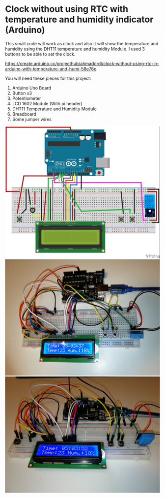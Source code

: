 # Clock without using RTC with temperature and humidity indicator (Arduino)

This small code will work as clock and also it will show the temperature and humidity using the DHT11 temperature and humidity Module.
I used 3 buttons to be able to set the clock. 

https://create.arduino.cc/projecthub/ahmadordi/clock-without-using-rtc-in-arduino-with-temperature-and-humi-58e76e

You will need these pieces for this project:
1. Arduino Uno Board
2. Button x3
3. Potentiometer
4. LCD 1602 Module (With pi header)
5. DHT11 Temperature and Humidity Module
6. Breadboard
7. Some jumper wires


![alt text](https://github.com/ahmadordi/Clock-without-using-RTC-in-Arduino/blob/master/Clock_Steckplatine.jpg)
![alt text](https://github.com/ahmadordi/Clock-without-using-RTC-in-Arduino/blob/master/IMG_20180110_045721.jpg)
![alt text](https://github.com/ahmadordi/Clock-without-using-RTC-in-Arduino/blob/master/IMG_20180110_045737.jpg)
